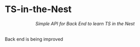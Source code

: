 # TS-in-the-Nest

###### <p align='center'>Simple API for Back End to learn TS in the Nest</p>

Back end is being improved

